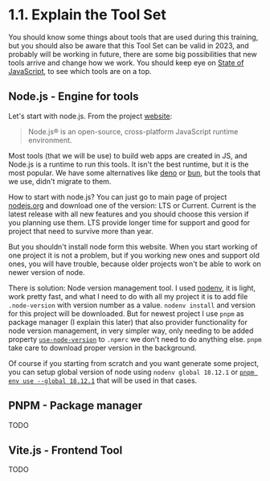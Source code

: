 # 1.1. Explain the Tool Set

You should know some things about tools that are used during this training, but you should also be aware that this Tool Set can be valid in 2023, and probably will be working in future, there are some big possibilities that new tools arrive and change how we work. You should keep eye on [State of JavaScript](https://stateofjs.com/en-us/), to see which tools are on a top.

## Node.js - Engine for tools

Let's start with node.js. From the project [website](https://nodejs.org/en/):

> Node.js® is an open-source, cross-platform JavaScript runtime environment.

Most tools (that we will be use) to build web apps are created in JS, and Node.js is a runtime to run this tools. It isn't the best runtime, but it is the most popular. We have some alternatives like [deno](https://deno.land/) or [bun](https://bun.sh/), but the tools that we use, didn't migrate to them.

How to start with node.js? You can just go to main page of project [nodejs.org](https://nodejs.org/en/) and download one of the version: LTS or Current. Current is the latest release with all new features and you should choose this version if you planning use them. LTS provide longer time for support and good for project that need to survive more than year.

But you shouldn't install node form this website. When you start working of one project it is not a problem, but if you working new ones and support old ones, you will have trouble, because older projects won't be able to work on newer version of node.

There is solution: Node version management tool. I used [nodenv](https://github.com/nodenv/nodenv), it is light, work pretty fast, and what I need to do with all my project it is to add file `.node-version` with version number as a value. `nodenv install` and version for this project will be downloaded. But for newest project I use `pnpm` as package manager (I explain this later) that also provider functionality for node version management, in very simpler way, only needing to be added property [`use-node-version`](https://pnpm.io/npmrc#use-node-version) to `.npmrc` we don't need to do anything else. `pnpm` take care to download proper version in the background.

Of course if you starting from scratch and you want generate some project, you can setup global version of node using `nodenv global 18.12.1` or [`pnpm env use --global 18.12.1`](https://pnpm.io/cli/env) that will be used in that cases.

## PNPM - Package manager

TODO

## Vite.js - Frontend Tool

TODO
